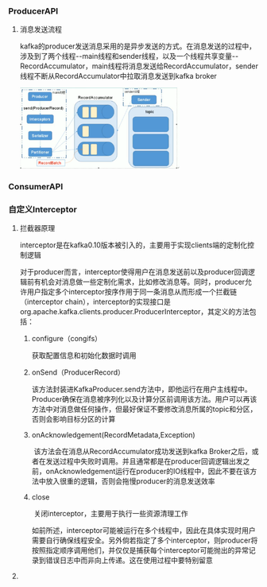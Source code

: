 ### ProducerAPI

1. 消息发送流程

    kafka的producer发送消息采用的是异步发送的方式。在消息发送的过程中，涉及到了两个线程--main线程和sender线程，以及一个线程共享变量--RecordAccumulator，main线程将消息发送给RecordAccumulator，sender线程不断从RecordAccumulator中拉取消息发送到kafka broker

    <img src="upload\image-20201226155149111.png" alt="image-20201226155149111" style="zoom:33%;" />


### ConsumerAPI

### 自定义Interceptor

1. 拦截器原理

    ​	interceptor是在kafka0.10版本被引入的，主要用于实现clients端的定制化控制逻辑

    ​	对于producer而言，interceptor使得用户在消息发送前以及producer回调逻辑前有机会对消息做一些定制化需求，比如修改消息等。同时，producer允许用户指定多个interceptor按序作用于同一条消息从而形成一个拦截链（interceptor chain），interceptor的实现接口是org.apache.kafka.clients.producer.ProducerInterceptor，其定义的方法包括：

    1. configure（congifs）

        获取配置信息和初始化数据时调用

    2. onSend（ProducerRecord）

        ​	该方法封装进KafkaProducer.send方法中，即他运行在用户主线程中。Producer确保在消息被序列化以及计算分区前调用该方法。用户可以再该方法中对消息做任何操作，但最好保证不要修改消息所属的topic和分区，否则会影响目标分区的计算

    3. onAcknowledgement(RecordMetadata,Exception)

        ​	该方法会在消息从RecordAccumulator成功发送到kafka Broker之后，或者在发送过程中失败时调用。并且通常都是在producer回调逻辑出发之前，onAcknowledgement运行在producer的IO线程中，因此不要在该方法中放入很重的逻辑，否则会拖慢producer的消息发送效率

    4. close

        ​	关闭interceptor，主要用于执行一些资源清理工作

        ​	如前所述，interceptor可能被运行在多个线程中，因此在具体实现时用户需要自行确保线程安全。另外倘若指定了多个interceptor，则producer将按照指定顺序调用他们，并仅仅是捕获每个interceptor可能抛出的异常记录到错误日志中而非向上传递。这在使用过程中要特别留意

2. 